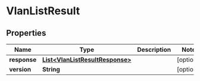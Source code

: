 
# VlanListResult

## Properties
Name | Type | Description | Notes
------------ | ------------- | ------------- | -------------
**response** | [**List&lt;VlanListResultResponse&gt;**](VlanListResultResponse.md) |  |  [optional]
**version** | **String** |  |  [optional]



